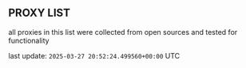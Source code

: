 ## PROXY LIST

all proxies in this list were collected from open sources and tested for functionality

last update: `2025-03-27 20:52:24.499560+00:00` UTC